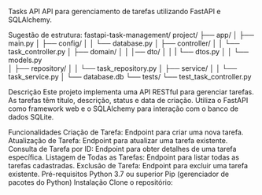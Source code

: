 Tasks API
API para gerenciamento de tarefas utilizando FastAPI e SQLAlchemy.

Sugestão de estrutura:
fastapi-task-management/
project/
├── app/
│ ├── main.py
│ ├── config/
│ │ └── database.py
│ ├── controller/
│ │ └── task_controller.py
│ ├── domain/
│ │ │── dto/
│ │ | └── dtos.py
│ │ └── models.py  
│ ├── repository/
│ │ └── task_repository.py
│ ├── service/
│ │ └── task_service.py
│ └── database.db
└── tests/
└── test_task_controller.py

Descrição
Este projeto implementa uma API RESTful para gerenciar tarefas. As tarefas têm título, descrição, status e data de criação. Utiliza o FastAPI como framework web e o SQLAlchemy para interação com o banco de dados SQLite.

Funcionalidades
Criação de Tarefa: Endpoint para criar uma nova tarefa.
Atualização de Tarefa: Endpoint para atualizar uma tarefa existente.
Consulta de Tarefa por ID: Endpoint para obter detalhes de uma tarefa específica.
Listagem de Todas as Tarefas: Endpoint para listar todas as tarefas cadastradas.
Exclusão de Tarefa: Endpoint para excluir uma tarefa existente.
Pré-requisitos
Python 3.7 ou superior
Pip (gerenciador de pacotes do Python)
Instalação
Clone o repositório:
